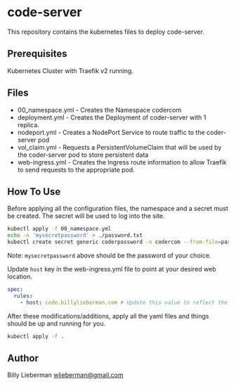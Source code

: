 # code-server

This repository contains the kubernetes files to deploy code-server.

## Prerequisites

Kubernetes Cluster with Traefik v2 running.

## Files

* 00_namespace.yml - Creates the Namespace codercom
* deployment.yml - Creates the Deployment of coder-server with 1 replica.
* nodeport.yml - Creates a NodePort Service to route traffic to the coder-server pod
* vol_claim.yml - Requests a PersistentVolumeClaim that will be used by the
coder-server pod to store persistent data
* web-ingress.yml - Creates the Ingress route information to allow Traefik to send
requests to the appropriate pod.

## How To Use

Before applying all the configuration files, the namespace and a secret must be
created.  The secret will be used to log into the site.

```bash
kubectl apply -f 00_namespace.yml
echo -n 'mysecretpassword' > ./password.txt
kubectl create secret generic coderpassword -n codercom --from-file=password=./password.txt
```

Note: `mysecretpassword` above should be the password of your choice.

Update `host` key in the web-ingress.yml file to point at your desired web location.

```yaml
spec:
  rules:
    - host: code.billylieberman.com # Update this value to reflect the fqdn of your site
```

After these modifications/additions, apply all the yaml files and things should be up
and running for you.

```bash
kubectl apply -f .
```

## Author

Billy Lieberman <wlieberman@gmail.com>
